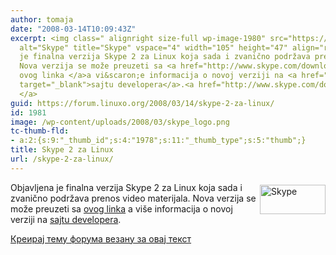 ```yaml
---
author: tomaja
date: "2008-03-14T10:09:43Z"
excerpt: <img class=" alignright size-full wp-image-1980" src="https://linuxo.org/wp-content/uploads/2008/03/skype_logo.png"
  alt="Skype" title="Skype" vspace="4" width="105" height="47" align="right" />Objavljena
  je finalna verzija Skype 2 za Linux koja sada i zvanično podržava prenos video materijala.
  Nova verzija se može preuzeti sa <a href="http://www.skype.com/download/skype/linux/">
  ovog linka </a>a vi&scaron;e informacija o novoj verziji na <a href="https://developer.skype.com/LinuxSkype/ReleaseNotes"
  target="_blank">sajtu developera</a>.<a href="http://www.skype.com/download/skype/linux/">
  </a>
guid: https://forum.linuxo.org/2008/03/14/skype-2-za-linux/
id: 1981
image: /wp-content/uploads/2008/03/skype_logo.png
tc-thumb-fld:
- a:2:{s:9:"_thumb_id";s:4:"1978";s:11:"_thumb_type";s:5:"thumb";}
title: Skype 2 za Linux
url: /skype-2-za-linux/
---
```

<img class=" alignright size-full wp-image-1980" src="https://linuxo.org/wp-content/uploads/2008/03/skype_logo.png" alt="Skype" title="Skype" vspace="4" width="105" height="47" align="right" />Objavljena je finalna verzija Skype 2 za Linux koja sada i zvanično podržava prenos video materijala. Nova verzija se može preuzeti sa  [ovog linka](http://www.skype.com/download/skype/linux/) a vi&scaron;e informacija o novoj verziji na <a href="https://developer.skype.com/LinuxSkype/ReleaseNotes" target="_blank">sajtu developera</a>. [](http://www.skype.com/download/skype/linux/)<!--break-->

[Креирај тему форума везану за овај текст](https://linuxo.org/nova-tema-na-forumu/?se_pid=1981)